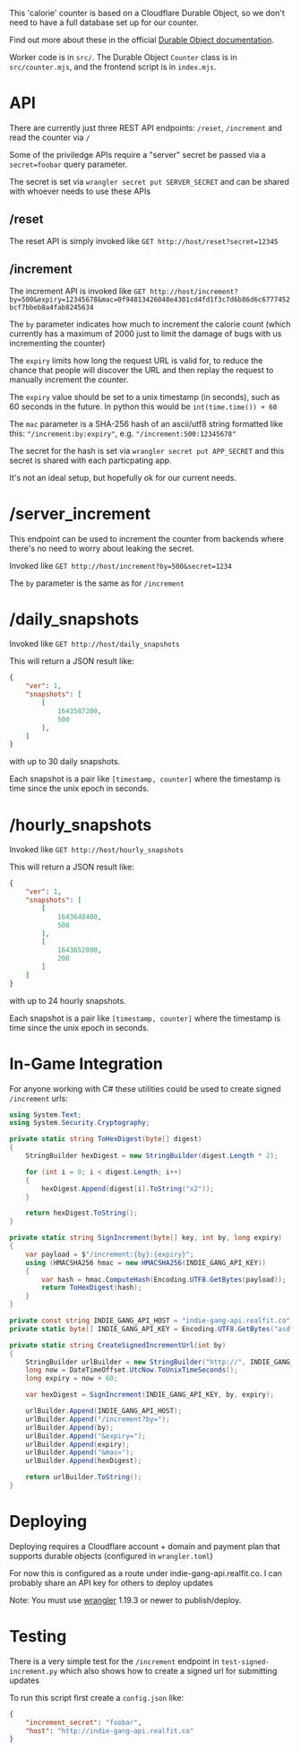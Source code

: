
This 'calorie' counter is based on a Cloudflare Durable Object, so we don't need to have a full database set up for our counter.

Find out more about these in the official [Durable Object documentation](https://developers.cloudflare.com/workers/learning/using-durable-objects).

Worker code is in `src/`. The Durable Object `Counter` class is in `src/counter.mjs`, and the frontend script is in `index.mjs`.


# API

There are currently just three REST API endpoints: `/reset`, `/increment` and read the counter via `/`

Some of the priviledge APIs require a "server" secret be passed via a `secret=foobar` query parameter.

The secret is set via `wrangler secret put SERVER_SECRET` and can be shared with whoever needs to use these APIs

## /reset

The reset API is simply invoked like `GET http://host/reset?secret=12345`

## /increment
The increment API is invoked like `GET http://host/increment?by=500&expiry=12345678&mac=0f94813426048e4301cd4fd1f3c7d6b86d6c6777452bcf7bbeb8a4fab8245634`

The `by` parameter indicates how much to increment the calorie count (which currently has a maximum of 2000 just to limit the damage of bugs with us incrementing the counter)

The `expiry` limits how long the request URL is valid for, to reduce the chance that people will discover the URL and then replay the request to manually increment the counter.

The `expiry` value should be set to a unix timestamp (in seconds), such as 60 seconds in the future. In python this would be `int(time.time()) + 60`

The `mac` parameter is a SHA-256 hash of an ascii/utf8 string formatted like this: `"/increment:by:expiry"`, e.g. `"/increment:500:12345678"`

The secret for the hash is set via `wrangler secret put APP_SECRET` and this secret is shared with each particpating app.

It's not an ideal setup, but hopefully ok for our current needs.

# /server_increment

This endpoint can be used to increment the counter from backends where there's no need to worry about leaking the secret.

Invoked like `GET http://host/increment?by=500&secret=1234`

The `by` parameter is the same as for `/increment`

# /daily_snapshots

Invoked like `GET http://host/daily_snapshots`

This will return a JSON result like:
```json
{
    "ver": 1,
    "snapshots": [
        [
            1643587200,
            500
        ],
    ]
}
```

with up to 30 daily snapshots.

Each snapshot is a pair like `[timestamp, counter]` where the timestamp is time since the unix epoch in seconds.

# /hourly_snapshots

Invoked like `GET http://host/hourly_snapshots`

This will return a JSON result like:
```json
{
    "ver": 1,
    "snapshots": [
        [
            1643648400,
            500
        ],
        [
            1643652000,
            200
        ]
    ]
}
```

with up to 24 hourly snapshots.

Each snapshot is a pair like `[timestamp, counter]` where the timestamp is time since the unix epoch in seconds.


# In-Game Integration

For anyone working with C# these utilities could be used to create signed `/increment` urls:

```csharp
using System.Text;
using System.Security.Cryptography;

private static string ToHexDigest(byte[] digest)
{
    StringBuilder hexDigest = new StringBuilder(digest.Length * 2);

    for (int i = 0; i < digest.Length; i++)
    {
        hexDigest.Append(digest[i].ToString("x2"));
    }

    return hexDigest.ToString();
}

private static string SignIncrement(byte[] key, int by, long expiry)
{
    var payload = $"/increment:{by}:{expiry}";
    using (HMACSHA256 hmac = new HMACSHA256(INDIE_GANG_API_KEY))
    {
        var hash = hmac.ComputeHash(Encoding.UTF8.GetBytes(payload));
        return ToHexDigest(hash);
    }
}

private const string INDIE_GANG_API_HOST = "indie-gang-api.realfit.co";
private static byte[] INDIE_GANG_API_KEY = Encoding.UTF8.GetBytes("asdf1234");

private static string CreateSignedIncrementUrl(int by)
{
    StringBuilder urlBuilder = new StringBuilder("http://", INDIE_GANG_API_HOST.Length + 128);
    long now = DateTimeOffset.UtcNow.ToUnixTimeSeconds();
    long expiry = now + 60;

    var hexDigest = SignIncrement(INDIE_GANG_API_KEY, by, expiry);

    urlBuilder.Append(INDIE_GANG_API_HOST);
    urlBuilder.Append("/increment?by=");
    urlBuilder.Append(by);
    urlBuilder.Append("&expiry=");
    urlBuilder.Append(expiry);
    urlBuilder.Append("&mac=");
    urlBuilder.Append(hexDigest);

    return urlBuilder.ToString();
}
```

# Deploying

Deploying requires a Cloudflare account + domain and payment plan that supports durable objects (configured in `wrangler.toml`)

For now this is configured as a route under indie-gang-api.realfit.co. I can probably share an API key for others to deploy updates

Note: You must use [wrangler](https://developers.cloudflare.com/workers/cli-wrangler/install-update) 1.19.3 or newer to publish/deploy.


# Testing

There is a very simple test for the `/increment` endpoint in `test-signed-increment.py` which also shows how to create a signed url for submitting updates

To run this script first create a `config.json` like:

```json
{
    "increment_secret": "foobar",
    "host": "http://indie-gang-api.realfit.co"
}
```